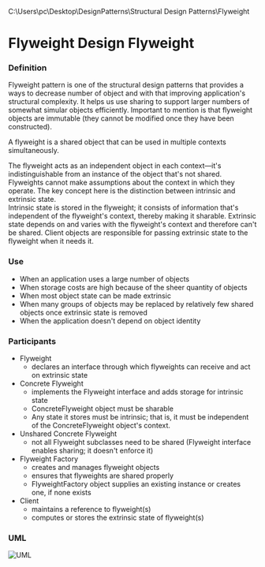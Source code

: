 C:\Users\pc\Desktop\DesignPatterns\Structural Design Patterns\Flyweight

# Flyweight Design Flyweight

### Definition

Flyweight pattern is one of the structural design patterns that provides a ways to decrease number of object and with that improving application's structural complexity.
It helps us use sharing to support larger numbers of somewhat simular objects efficiently.
Important to mention is that flyweight objects are immutable (they cannot be modified once they have been constructed).

A flyweight is a shared object that can be used in multiple contexts simultaneously.

The flyweight acts as an independent object in each context—it's indistinguishable from an instance of the object that's not shared. 
Flyweights cannot make assumptions about the context in which they operate. 
The key concept here is the distinction between intrinsic and extrinsic state.  
Intrinsic state is stored in the flyweight; it consists of information that's independent of the flyweight's context, thereby making it sharable. 
Extrinsic state depends on and varies with the flyweight's context and therefore can't be shared. 
Client objects are responsible for passing extrinsic state to the flyweight when it needs it.

### Use

- When an application uses a large number of objects
- When storage costs are high because of the sheer quantity of objects
- When most object state can be made extrinsic
- When many groups of objects may be replaced by relatively few shared objects once extrinsic state is removed
- When the application doesn't depend on object identity

### Participants

- Flyweight
  - declares an interface through which flyweights can receive and act on extrinsic state
- Concrete Flyweight
  - implements the Flyweight interface and adds storage for intrinsic state
  - ConcreteFlyweight object must be sharable
  - Any state it stores must be intrinsic; that is, it must be independent of the ConcreteFlyweight object's context. 
- Unshared Concrete Flyweight
  - not all Flyweight subclasses need to be shared (Flyweight interface enables sharing; it doesn't enforce it)
- Flyweight Factory
  - creates and manages flyweight objects
  - ensures that flyweights are shared properly
  -  FlyweightFactory object supplies an existing instance or creates one, if none exists
- Client
  - maintains a reference to flyweight(s)
  - computes or stores the extrinsic state of flyweight(s)

### UML

![UML](https://user-images.githubusercontent.com/45321513/196161313-4a5b1411-7a65-4ca5-a763-685ab9dccdae.jpeg)
